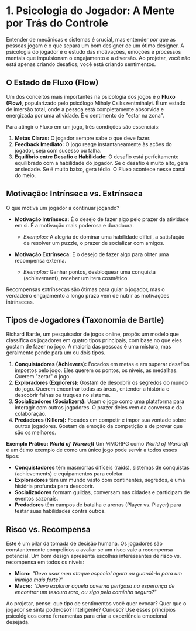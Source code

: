 # 1. Psicologia do Jogador: A Mente por Trás do Controle

Entender de mecânicas e sistemas é crucial, mas entender *por que* as pessoas jogam é o que separa um bom designer de um ótimo designer. A psicologia do jogador é o estudo das motivações, emoções e processos mentais que impulsionam o engajamento e a diversão. Ao projetar, você não está apenas criando desafios; você está criando sentimentos.

## O Estado de Fluxo (Flow)

Um dos conceitos mais importantes na psicologia dos jogos é o **Fluxo (Flow)**, popularizado pelo psicólogo Mihaly Csikszentmihalyi. É um estado de imersão total, onde a pessoa está completamente absorvida e energizada por uma atividade. É o sentimento de "estar na zona".

Para atingir o Fluxo em um jogo, três condições são essenciais:

1.  **Metas Claras:** O jogador sempre sabe o que deve fazer.
2.  **Feedback Imediato:** O jogo reage instantaneamente às ações do jogador, seja com sucesso ou falha.
3.  **Equilíbrio entre Desafio e Habilidade:** O desafio está perfeitamente equilibrado com a habilidade do jogador. Se o desafio é muito alto, gera ansiedade. Se é muito baixo, gera tédio. O Fluxo acontece nesse canal do meio.

## Motivação: Intrínseca vs. Extrínseca

O que motiva um jogador a continuar jogando?

-   **Motivação Intrínseca:** É o desejo de fazer algo pelo prazer da atividade em si. É a motivação mais poderosa e duradoura.
    -   *Exemplos:* A alegria de dominar uma habilidade difícil, a satisfação de resolver um puzzle, o prazer de socializar com amigos.

-   **Motivação Extrínseca:** É o desejo de fazer algo para obter uma recompensa externa.
    -   *Exemplos:* Ganhar pontos, desbloquear uma conquista (achievement), receber um item cosmético.

Recompensas extrínsecas são ótimas para guiar o jogador, mas o verdadeiro engajamento a longo prazo vem de nutrir as motivações intrínsecas.

## Tipos de Jogadores (Taxonomia de Bartle)

Richard Bartle, um pesquisador de jogos online, propôs um modelo que classifica os jogadores em quatro tipos principais, com base no que eles gostam de fazer no jogo. A maioria das pessoas é uma mistura, mas geralmente pende para um ou dois tipos.

1.  **Conquistadores (Achievers):** Focados em metas e em superar desafios impostos pelo jogo. Eles querem os pontos, os níveis, as medalhas. Querem "zerar" o jogo.
2.  **Exploradores (Explorers):** Gostam de descobrir os segredos do mundo do jogo. Querem encontrar todas as áreas, entender a história e descobrir falhas ou truques no sistema.
3.  **Socializadores (Socializers):** Usam o jogo como uma plataforma para interagir com outros jogadores. O prazer deles vem da conversa e da colaboração.
4.  **Predadores (Killers):** Focados em competir e impor sua vontade sobre outros jogadores. Gostam da emoção da competição e de provar que são os melhores.

**Exemplo Prático: *World of Warcraft***
Um MMORPG como *World of Warcraft* é um ótimo exemplo de como um único jogo pode servir a todos esses tipos:
-   **Conquistadores** têm masmorras difíceis (raids), sistemas de conquistas (achievements) e equipamentos para coletar.
-   **Exploradores** têm um mundo vasto com continentes, segredos, e uma história profunda para descobrir.
-   **Socializadores** formam guildas, conversam nas cidades e participam de eventos sazonais.
-   **Predadores** têm campos de batalha e arenas (Player vs. Player) para testar suas habilidades contra outros.

## Risco vs. Recompensa

Este é um pilar da tomada de decisão humana. Os jogadores são constantemente compelidos a avaliar se um risco vale a recompensa potencial. Um bom design apresenta escolhas interessantes de risco vs. recompensa em todos os níveis:

-   **Micro:** *"Devo usar meu ataque especial agora ou guardá-lo para um inimigo mais forte?"*
-   **Macro:** *"Devo explorar aquela caverna perigosa na esperança de encontrar um tesouro raro, ou sigo pelo caminho seguro?"*

Ao projetar, pense: que tipo de sentimentos você quer evocar? Quer que o jogador se sinta poderoso? Inteligente? Curioso? Use esses princípios psicológicos como ferramentas para criar a experiência emocional desejada.
